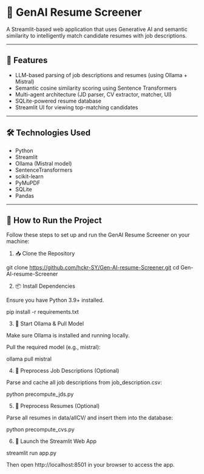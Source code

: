 # 🧠 GenAI Resume Screener

A Streamlit-based web application that uses Generative AI and semantic similarity to intelligently match candidate resumes with job descriptions.

---

## 🚀 Features

- LLM-based parsing of job descriptions and resumes (using Ollama + Mistral)
- Semantic cosine similarity scoring using Sentence Transformers
- Multi-agent architecture (JD parser, CV extractor, matcher, UI)
- SQLite-powered resume database
- Streamlit UI for viewing top-matching candidates

---

## 🛠 Technologies Used

- Python
- Streamlit
- Ollama (Mistral model)
- SentenceTransformers
- scikit-learn
- PyMuPDF
- SQLite
- Pandas

---

## 🚀 How to Run the Project

Follow these steps to set up and run the GenAI Resume Screener on your machine:

1. 📥 Clone the Repository

git clone https://github.com/hckr-SY/Gen-AI-resume-Screener.git
cd Gen-AI-resume-Screener

2. 📦 Install Dependencies

Ensure you have Python 3.9+ installed.

pip install -r requirements.txt

3. 🤖 Start Ollama & Pull Model

Make sure Ollama is installed and running locally.

Pull the required model (e.g., mistral):

ollama pull mistral

4. 🧠 Preprocess Job Descriptions (Optional)

Parse and cache all job descriptions from job_description.csv:

python precompute_jds.py

5. 📄 Preprocess Resumes (Optional)

Parse all resumes in data/allCV/ and insert them into the database:

python precompute_cvs.py

6. 🚀 Launch the Streamlit Web App

streamlit run app.py

Then open http://localhost:8501 in your browser to access the app.
